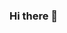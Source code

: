 ### Hi there 👋

<!--
**WellzGanz/WellzGanz** is a ✨ _special_ ✨ repository because its `README.md` (this file) appears on your GitHub profile.

Halo guyyysss nama gw Wellz Gw hanya orang biasa yg ingin 
Menjadi Seorang programmer 
-->
